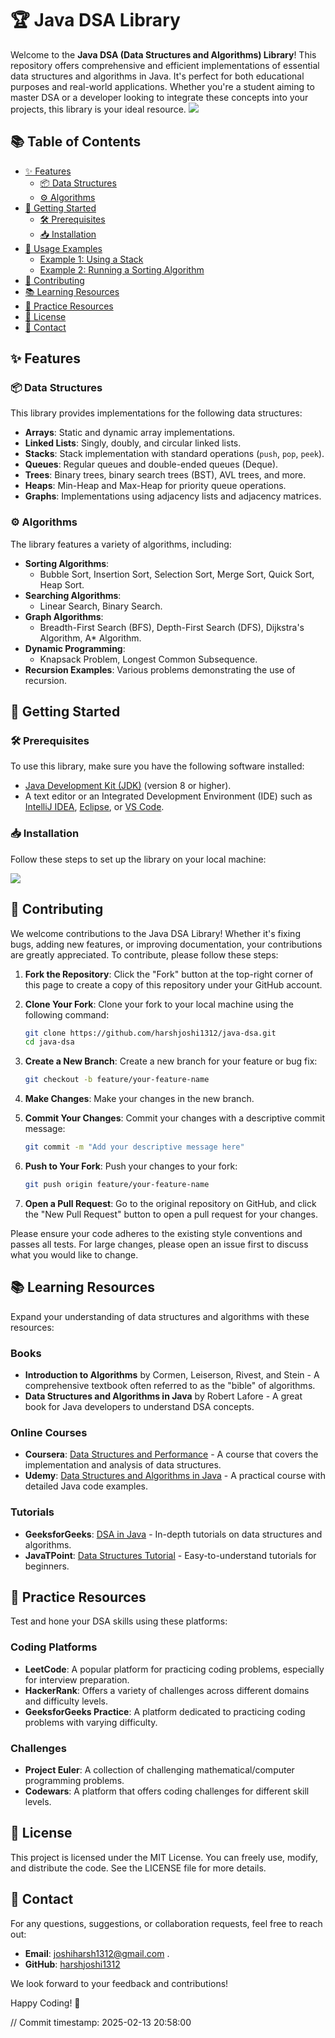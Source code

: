 # 🏆 Java DSA Library

Welcome to the **Java DSA (Data Structures and Algorithms) Library**! This repository offers comprehensive and efficient implementations of essential data structures and algorithms in Java. It's perfect for both educational purposes and real-world applications. Whether you're a student aiming to master DSA or a developer looking to integrate these concepts into your projects, this library is your ideal resource.
![](https://i.imgur.com/waxVImv.png)


## 📚 Table of Contents

- [✨ Features](#-features)
  - [📦 Data Structures](#-data-structures)
  - [⚙️ Algorithms](#️-algorithms)
- [🚀 Getting Started](#-getting-started)
  - [🛠️ Prerequisites](#️-prerequisites)
  - [📥 Installation](#-installation)
- [📘 Usage Examples](#-usage-examples)
  - [Example 1: Using a Stack](#example-1-using-a-stack)
  - [Example 2: Running a Sorting Algorithm](#example-2-running-a-sorting-algorithm)
- [🤝 Contributing](#-contributing)
- [📚 Learning Resources](#-learning-resources)
- [🔗 Practice Resources](#-practice-resources)
- [📝 License](#-license)
- [📧 Contact](#-contact)

## ✨ Features

### 📦 Data Structures

This library provides implementations for the following data structures:

- **Arrays**: Static and dynamic array implementations.
- **Linked Lists**: Singly, doubly, and circular linked lists.
- **Stacks**: Stack implementation with standard operations (`push`, `pop`, `peek`).
- **Queues**: Regular queues and double-ended queues (Deque).
- **Trees**: Binary trees, binary search trees (BST), AVL trees, and more.
- **Heaps**: Min-Heap and Max-Heap for priority queue operations.
- **Graphs**: Implementations using adjacency lists and adjacency matrices.

### ⚙️ Algorithms

The library features a variety of algorithms, including:

- **Sorting Algorithms**:
  - Bubble Sort, Insertion Sort, Selection Sort, Merge Sort, Quick Sort, Heap Sort.
- **Searching Algorithms**:
  - Linear Search, Binary Search.
- **Graph Algorithms**:
  - Breadth-First Search (BFS), Depth-First Search (DFS), Dijkstra's Algorithm, A* Algorithm.
- **Dynamic Programming**:
  - Knapsack Problem, Longest Common Subsequence.
- **Recursion Examples**: Various problems demonstrating the use of recursion.

## 🚀 Getting Started

### 🛠️ Prerequisites

To use this library, make sure you have the following software installed:

- [Java Development Kit (JDK)](https://www.oracle.com/java/technologies/javase-downloads.html) (version 8 or higher).
- A text editor or an Integrated Development Environment (IDE) such as [IntelliJ IDEA](https://www.jetbrains.com/idea/), [Eclipse](https://www.eclipse.org/), or [VS Code](https://code.visualstudio.com/).

### 📥 Installation

Follow these steps to set up the library on your local machine:


![](https://i.imgur.com/waxVImv.png)

## 🤝 Contributing

We welcome contributions to the Java DSA Library! Whether it's fixing bugs, adding new features, or improving documentation, your contributions are greatly appreciated. To contribute, please follow these steps:

1. **Fork the Repository**: Click the "Fork" button at the top-right corner of this page to create a copy of this repository under your GitHub account.

2. **Clone Your Fork**: Clone your fork to your local machine using the following command:

    ```bash
    git clone https://github.com/harshjoshi1312/java-dsa.git
    cd java-dsa
    ```

3. **Create a New Branch**: Create a new branch for your feature or bug fix:

    ```bash
    git checkout -b feature/your-feature-name
    ```

4. **Make Changes**: Make your changes in the new branch.

5. **Commit Your Changes**: Commit your changes with a descriptive commit message:

    ```bash
    git commit -m "Add your descriptive message here"
    ```

6. **Push to Your Fork**: Push your changes to your fork:

    ```bash
    git push origin feature/your-feature-name
    ```

7. **Open a Pull Request**: Go to the original repository on GitHub, and click the "New Pull Request" button to open a pull request for your changes.

Please ensure your code adheres to the existing style conventions and passes all tests. For large changes, please open an issue first to discuss what you would like to change.

## 📚 Learning Resources

Expand your understanding of data structures and algorithms with these resources:

### Books

- **Introduction to Algorithms** by Cormen, Leiserson, Rivest, and Stein - A comprehensive textbook often referred to as the "bible" of algorithms.
- **Data Structures and Algorithms in Java** by Robert Lafore - A great book for Java developers to understand DSA concepts.

### Online Courses

- **Coursera**: [Data Structures and Performance](https://www.coursera.org/learn/data-structures-optimizing-performance) - A course that covers the implementation and analysis of data structures.
- **Udemy**: [Data Structures and Algorithms in Java](https://www.udemy.com/course/data-structures-and-algorithms-in-java/) - A practical course with detailed Java code examples.

### Tutorials

- **GeeksforGeeks**: [DSA in Java](https://www.geeksforgeeks.org/data-structures/) - In-depth tutorials on data structures and algorithms.
- **JavaTPoint**: [Data Structures Tutorial](https://www.javatpoint.com/data-structure-tutorial) - Easy-to-understand tutorials for beginners.

## 🔗 Practice Resources

Test and hone your DSA skills using these platforms:

### Coding Platforms

- **LeetCode**: A popular platform for practicing coding problems, especially for interview preparation.
- **HackerRank**: Offers a variety of challenges across different domains and difficulty levels.
- **GeeksforGeeks Practice**: A platform dedicated to practicing coding problems with varying difficulty.

### Challenges

- **Project Euler**: A collection of challenging mathematical/computer programming problems.
- **Codewars**: A platform that offers coding challenges for different skill levels.

## 📝 License

This project is licensed under the MIT License. You can freely use, modify, and distribute the code. See the LICENSE file for more details.

## 📧 Contact

For any questions, suggestions, or collaboration requests, feel free to reach out:

- **Email**: joshiharsh1312@gmail.com .
- **GitHub**: [harshjoshi1312](https://github.com/harshjoshi1312)

We look forward to your feedback and contributions!

Happy Coding! 🚀

// Commit timestamp: 2025-02-13 20:58:00